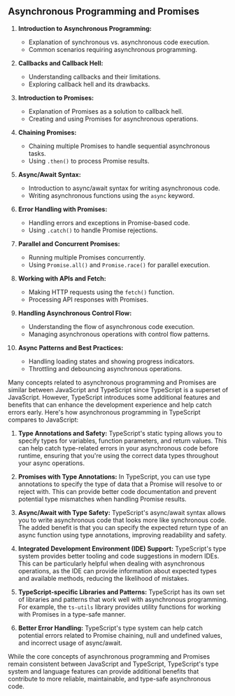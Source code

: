 ## Asynchronous Programming and Promises

1. **Introduction to Asynchronous Programming:**
    - Explanation of synchronous vs. asynchronous code execution.
    - Common scenarios requiring asynchronous programming.

2. **Callbacks and Callback Hell:**
    - Understanding callbacks and their limitations.
    - Exploring callback hell and its drawbacks.

3. **Introduction to Promises:**
    - Explanation of Promises as a solution to callback hell.
    - Creating and using Promises for asynchronous operations.

4. **Chaining Promises:**
    - Chaining multiple Promises to handle sequential asynchronous tasks.
    - Using `.then()` to process Promise results.

5. **Async/Await Syntax:**
    - Introduction to async/await syntax for writing asynchronous code.
    - Writing asynchronous functions using the `async` keyword.

6. **Error Handling with Promises:**
    - Handling errors and exceptions in Promise-based code.
    - Using `.catch()` to handle Promise rejections.

7. **Parallel and Concurrent Promises:**
    - Running multiple Promises concurrently.
    - Using `Promise.all()` and `Promise.race()` for parallel execution.

8. **Working with APIs and Fetch:**
    - Making HTTP requests using the `fetch()` function.
    - Processing API responses with Promises.

9. **Handling Asynchronous Control Flow:**
    - Understanding the flow of asynchronous code execution.
    - Managing asynchronous operations with control flow patterns.

10. **Async Patterns and Best Practices:**
    - Handling loading states and showing progress indicators.
    - Throttling and debouncing asynchronous operations.

Many concepts related to asynchronous programming and Promises are similar between JavaScript and TypeScript since
TypeScript is a superset of JavaScript. However, TypeScript introduces some additional features and benefits that can
enhance the development experience and help catch errors early. Here's how asynchronous programming in TypeScript
compares to JavaScript:

1. **Type Annotations and Safety:** TypeScript's static typing allows you to specify types for variables, function
   parameters, and return values. This can help catch type-related errors in your asynchronous code before runtime,
   ensuring that you're using the correct data types throughout your async operations.

2. **Promises with Type Annotations:** In TypeScript, you can use type annotations to specify the type of data that a
   Promise will resolve to or reject with. This can provide better code documentation and prevent potential type
   mismatches when handling Promise results.

3. **Async/Await with Type Safety:** TypeScript's async/await syntax allows you to write asynchronous code that looks
   more like synchronous code. The added benefit is that you can specify the expected return type of an async function
   using type annotations, improving readability and safety.

4. **Integrated Development Environment (IDE) Support:** TypeScript's type system provides better tooling and code
   suggestions in modern IDEs. This can be particularly helpful when dealing with asynchronous operations, as the IDE
   can provide information about expected types and available methods, reducing the likelihood of mistakes.

5. **TypeScript-specific Libraries and Patterns:** TypeScript has its own set of libraries and patterns that work well
   with asynchronous programming. For example, the `ts-utils` library provides utility functions for working with
   Promises in a type-safe manner.

6. **Better Error Handling:** TypeScript's type system can help catch potential errors related to Promise chaining, null
   and undefined values, and incorrect usage of async/await.

While the core concepts of asynchronous programming and Promises remain consistent between JavaScript and TypeScript,
TypeScript's type system and language features can provide additional benefits that contribute to more reliable,
maintainable, and type-safe asynchronous code.
